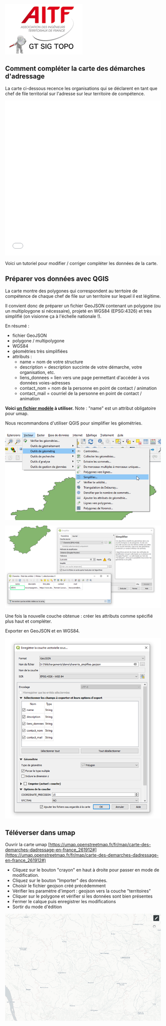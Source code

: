 [![logo AITF SIG Topo](files/logo_aitf_sig_topo.png)](https://www.aitf.fr/groupe-travail/sig-topographie)


## <a name="intro"></a> Comment compléter la carte des démarches d'adressage

La carte ci-dessous recence les organisations qui se déclarent en tant que chef de file territorial sur l'adresse sur leur territoire de compétence.

<iframe width="100%" height="500px" frameborder="0" allowfullscreen src="//umap.openstreetmap.fr/fr/map/carte-des-demarches-dadressage-en-france_261912?scaleControl=false&miniMap=false&scrollWheelZoom=false&zoomControl=true&allowEdit=false&moreControl=true&searchControl=null&tilelayersControl=null&embedControl=null&datalayersControl=true&onLoadPanel=undefined&captionBar=false"></iframe>


Voici un tutoriel pour modifier / corriger compléter les données de la carte.


## <a name="preparation"></a> Préparer vos données avec QGIS

La carte montre des polygones qui correspondent au terrtoire de compétence de chaque chef de file sur un territoire sur lequel il est légitime.

Il convient donc de préparer un fichier GeoJSON contenant un polygone (ou un multiploygone si nécessaire), projeté en WGS84 (EPSG:4326) et très simplifié (on visionne ça à l'échelle nationale !).

En résumé :
- fichier GeoJSON
- polygone / multipolygone
- WGS84
- géométries très simplifiées
- attributs :
  - name = nom de votre structure
  - description = description succinte de votre démarche, votre organisation, etc.
  - liens_donnees = lien vers une page permettant d'accéder à vos données voies-adresses
  - contact_nom = nom de la personne en point de contact / animation
  - contact_mail = courriel de la personne en point de contact / animation

**Voici [un fichier modèle](files/umap_modele.geojson) à utiliser.**
Note : "name" est un attribut obligatoire pour umap.

Nous recommandons d'utiliser QGIS pour simplifier les géométries.

![](files/qgis_simplifier_1.png)

![](files/qgis_donnees.png)

Une fois la nouvelle couche obtenue : créer les attributs comme spécifié plus haut et compléter.

Exporter en GeoJSON et en WGS84.

![](files/qgis_export_geojson.png)



## <a name="televerser"></a> Téléverser dans umap

Ouvrir la carte umap [https://umap.openstreetmap.fr/fr/map/carte-des-demarches-dadressage-en-france_261912#](https://umap.openstreetmap.fr/fr/map/carte-des-demarches-dadressage-en-france_261912#)

- Cliquez sur le bouton "crayon" en haut à droite pour passer en mode de modification.
- Cliquez sur le bouton "Importer" des données.
- Choisir le fichier geojson créé précédemment
- Vérifier les paramètre d'import : geojson vers la couche "territoires"
- Cliquer sur le polygone et vérifier si les données sont bien présentes
- Fermer le calque puis enregistrer les modifications
- Sortir du mode d'édition


![](files/umap_import.gif)


